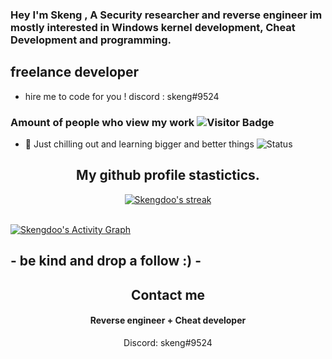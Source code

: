 ### Hey I'm Skeng , A Security researcher and reverse engineer im mostly interested in Windows kernel development, Cheat Development and programming. 


## freelance developer
- hire me to code for you ! discord : skeng#9524
### Amount of people who view my work ![Visitor Badge](https://visitor-badge.laobi.icu/badge?page_id=DefaultO.DefaultO)
- 🔭 Just chilling out and learning bigger and better things
![Status](https://github-readme-stats.vercel.app/api?username=Skengdoo&show_icons=true&hide_border=true&count_private=true&theme=buefy)


<h2 align="center">My github profile stastictics.</h2>

<p align="center">
    <a href="https://github.com/Skengdoo">
        <img title="Skengdoo stats" alt="Skengdoo's streak" src="https://github-readme-streak-stats.herokuapp.com/?user=Skengdoo&theme=dark&hide_border=true&stroke=f53b3b"/>
    </a>
</p><br>
<a href="https://github.com/Skengdoo"><img alt="Skengdoo's Activity Graph" src="https://activity-graph.herokuapp.com/graph?username=Skengdoo&bg_color=0D1117&color=eca15b&line=eca15b&point=FFFFFF&hide_border=true" /></a>

## - be kind and drop a follow :) -


<h2 align="center">Contact me</h2>
<h4 align="center">Reverse engineer + Cheat developer</h4>
<p align="center">Discord: skeng#9524</p>

</pre><br>



